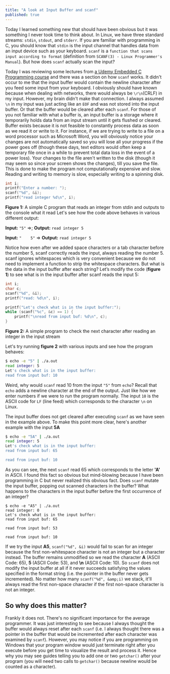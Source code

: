 ```yaml
---
title: "A look at Input Buffer and scanf"
published: true
---
```

Today I learned something new that should have been obvious but it was something I never took time to think about. In Linux, we have three standard streams: `stdin`, `stdout`, and `stderr`. If you are familiar with programming in C, you should know that `stdin` is the input channel that handles data from an input device such as your keyboard.  `scanf` is a `function that scans input according to format` (definition from `SCANF(3) - Linux Programmer's Manual`). But how does `scanf` actually scan the input?

Today I was reviewing some lectures from [a Udemy Embedded C Programming course](https://www.udemy.com/course/microcontroller-embedded-c-programming/) and there was a section on how `scanf` works. It didn't occur to me that the input buffer would contain the newline character after you feed some input from your keyboard. I obviously should have known because when dealing with networks, there would always be `\r\n`(CRLF) in my input. However, my brain didn't make that connection. I always assumed `\n` in my input was just acting like an `EOF` and was not stored into the input buffer. Or that the buffer would be cleared after each `scanf`. For those of you not familiar with what a buffer is, an input buffer is a storage where it temporarily holds data from an input stream until it gets flushed or cleared. Buffer exists because it is not feasible to constantly process data as soon as we read it or write to it. For instance, if we are trying to write to a file on a word processor such as Microsoft Word, you will obviously notice your changes are not automatically saved so you will lose all your progress if the power goes off (though these days, text editors would often keep a temporary file once in a while to prevent total data loss in the event of a power loss). Your changes to the file aren't written to the disk (though it may seem so since your screen shows the changes), till you save the file. This is done to make the program not computationally expensive and slow. Reading and writing to memory is slow, especially writing to a spinning disk.


```c
int i;
printf("Enter a number: ");
scanf("%d", &i);
printf("read integer %d\n", i);
```
**Figure 1:** A simple C program that reads an integer from stdin and outputs to the console what it read
Let's see how the code above behaves in various different output:

**Input:** `"5"`		=>;	**Output:**	`read integer 5`

**Input:** `"    5"`	=>	**Output:**	`read integer 5`

Notice how even after we added space characters or a tab character before the number 5, scanf correctly reads the input, always reading the number 5. scanf ignores whitespaces which is very convenient because we do not need to implement a function to strip the whitespace characters. But what is the data in the input buffer after each string? Let’s modify the code (**figure 1**) to see what is in the input buffer after scanf reads the input 5:

```c
int i;
char c;
scanf("%d", &i);
printf("read: %d\n", i);

printf("Let's check what is in the input buffer:");
while (scanf("%c", &c) == 1) {
    printf("\nread from input buf: %d\n", c);
}
```
**Figure 2:** A simple program to check the next character after reading an integer in the input stream

Let's try running **figure 2** with various inputs and see how the program behaves:

```bash
$ echo -e "5" | ./a.out
read integer: 5
Let's check what is in the input buffer:
read from input buf: 10
```

Weird, why would `scanf` read 10 from the input `"5"` from `echo`? Recall that `echo` adds a newline character at the end of the output. Just like how we enter numbers if we were to run the program normally. The input `10` is the ASCII code for `LF` (line feed) which corresponds to the character `\n` on Linux.

The input buffer does not get cleared after executing `scanf` as we have seen in the example above. To make this point more clear, here's another example with the input **5A**

```bash
$ echo -e "5A" | ./a.out
read integer: 5
Let's check what is in the input buffer:
read from input buf: 65

read from input buf: 10
```

As you can see, the next `scanf` read 65 which corresponds to the letter **'A'** in ASCII. I found this fact so obvious but mind-blowing because I have been programming in C but never realized this obvious fact. Does `scanf` mutate the input buffer, popping out scanned characters in the buffer? What happens to the characters in the input buffer before the first occurrence of an integer?

```
$ echo -e "A5" | ./a.out
read integer: 0
Let's check what is in the input buffer:
read from input buf: 65

read from input buf: 53

read from input buf: 10
```

If we try the input **A5**, `scanf("%d", &i)` would fail to scan for an integer because the first non-whitespace character is not an integer but a character instead. The buffer remains unmodified so we read the character **A** (ASCII Code: 65), **5** (ASCII Code: 53), and **\n** (ASCII Code: 10). So `scanf` does not modify the input buffer at all if it never succeeds satisfying the values specified in the format string (i.e. the pointer in the buffer never gets incremented). No matter how many `scanf("%d", &amp;i)` we stack, it'll always read the first non-space character if the first non-space character is not an integer.

## So why does this matter?

Frankly it does not. There's no significant importance for the average programmer. It was just interesting to see because I always thought the buffer would always reset after each `scanf` (i.e. I always thought there was a pointer in the buffer that would be incremented after each character was examined by `scanf`). However, you may notice if you are programming on Windows that your program window would just terminate right after you execute before you get time to visualize the result and process it. Hence why you may see guides telling you to add one or two `getchar()` after your program (you will need two calls to `getchar()` because newline would be counted as a character).

